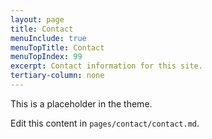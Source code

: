 ```yaml
---
layout: page
title: Contact
menuInclude: true
menuTopTitle: Contact
menuTopIndex: 99
excerpt: Contact information for this site.
tertiary-column: none
---
```


This is a placeholder in the theme.

Edit this content in `pages/contact/contact.md`.

